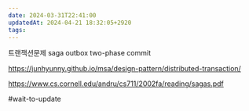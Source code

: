 ```yaml
---
date: 2024-03-31T22:41:00
updatedAt: 2024-04-21 18:32:05+2920
tags: 
---
```

트랜잭션문제
saga
outbox
two-phase commit

https://junhyunny.github.io/msa/design-pattern/distributed-transaction/

https://www.cs.cornell.edu/andru/cs711/2002fa/reading/sagas.pdf

#wait-to-update 